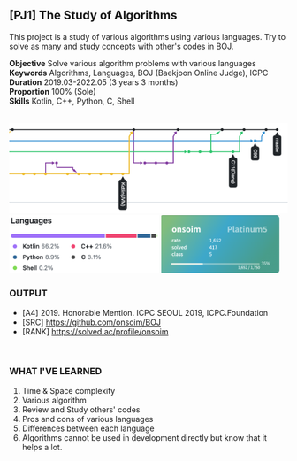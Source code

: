 
## [PJ1] The Study of Algorithms

This project is a study of various algorithms using various languages. Try to solve as many and study concepts with other's codes in BOJ.

**Objective** Solve various algorithm problems with various languages<br>
**Keywords** Algorithms, Languages, BOJ (Baekjoon Online Judge), ICPC<br>
**Duration** 2019.03-2022.05 (3 years 3 months)<br>
**Proportion** 100% (Sole)<br>
**Skills** Kotlin, C++, Python, C, Shell

<br>

<img src="./assets/pj01-1.png" style="zoom:100%;" />
<img src="./assets/pj01-2.png" style="zoom:44%;" />   <img src="./assets/pj01-3.png" style="zoom:21%;" />

<br>

### OUTPUT

- [A4] 2019. Honorable Mention. ICPC SEOUL 2019, ICPC.Foundation
- [SRC] https://github.com/onsoim/BOJ
- [RANK] https://solved.ac/profile/onsoim

<br>

### WHAT I'VE LEARNED

1. Time & Space complexity
2. Various algorithm
3. Review and Study others' codes
4. Pros and cons of various languages
5. Differences between each language
6. Algorithms cannot be used in development directly but know that it helps a lot.

